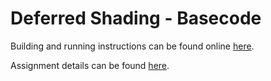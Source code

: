
Deferred Shading - Basecode
===========================

Building and running instructions can be found online [here][opengl-build-instructions].

Assignment details can be found [here][assignment-details].

[opengl-build-instructions]: https://iondune.github.io/csc471/references/opengl-build
[assignment-details]: https://iondune.github.io/csc476/assignments/workshop04

